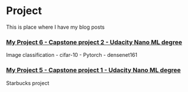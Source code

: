 # Project

This is place where I have my blog posts

### [My Project 6 - Capstone project 2 - Udacity Nano ML degree](https://ngandn18.github.io/project/proj_6.html)

Image classification - cifar-10 - Pytorch - densenet161

### [My Project 5 - Capstone project 1 - Udacity Nano ML degree](https://ngandn18.github.io/project/proj_5.html)

Starbucks project
